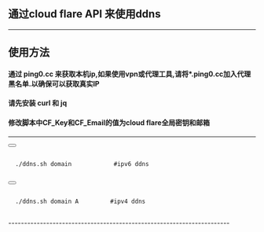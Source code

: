 ## 通过cloud flare API 来使用ddns
------------------------------------------
##  使用方法 
####  通过 ping0.cc 来获取本机ip,如果使用vpn或代理工具,请将*.ping0.cc加入代理黑名单.以确保可以获取真实IP
####  请先安装 curl 和 jq
####  修改脚本中CF_Key和CF_Email的值为cloud flare全局密钥和邮箱
-------------------------------------------

<div>
  <button class="btn" data-clipboard-target="#code"></button>
  <pre><code id="code" class="language-python">
  ./ddns.sh domain            #ipv6 ddns
  </code></pre>
</div>
<div>
  <button class="btn" data-clipboard-target="#code"></button>
  <pre><code id="code" class="language-python">
  ./ddns.sh domain A         #ipv4 ddns
  </code></pre>
</div>
----------------------------------------------------------------------  

